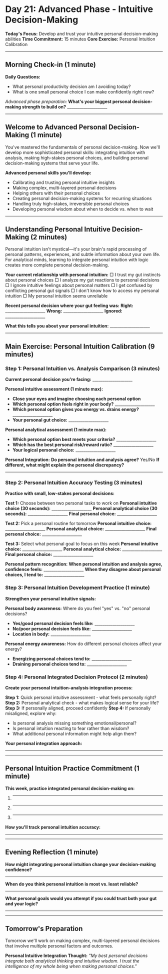 # Day 21: Advanced Phase - Intuitive Decision-Making

**Today's Focus:** Develop and trust your intuitive personal decision-making abilities
**Time Commitment:** 15 minutes
**Core Exercise:** Personal Intuition Calibration

---

## Morning Check-in (1 minute)

**Daily Questions:**
- What personal productivity decision am I avoiding today?
- What is one small personal choice I can make confidently right now?

*Advanced phase preparation:*
**What's your biggest personal decision-making strength to build on?** ____________________

---

## Welcome to Advanced Personal Decision-Making (1 minute)

You've mastered the fundamentals of personal decision-making. Now we'll develop more sophisticated personal skills: integrating intuition with analysis, making high-stakes personal choices, and building personal decision-making systems that serve your life.

**Advanced personal skills you'll develop:**
- Calibrating and trusting personal intuitive insights
- Making complex, multi-layered personal decisions
- Helping others with their personal choices
- Creating personal decision-making systems for recurring situations
- Handling truly high-stakes, irreversible personal choices
- Developing personal wisdom about when to decide vs. when to wait

---

## Understanding Personal Intuitive Decision-Making (2 minutes)

Personal intuition isn't mystical—it's your brain's rapid processing of personal patterns, experiences, and subtle information about your own life. For analytical minds, learning to integrate personal intuition with logic creates more complete personal decision-making.

**Your current relationship with personal intuition:**
□ I trust my gut instincts about personal choices
□ I analyze my gut reactions to personal decisions
□ I ignore intuitive feelings about personal matters
□ I get confused by conflicting personal gut signals
□ I don't know how to access my personal intuition
□ My personal intuition seems unreliable

**Recent personal decision where your gut feeling was:**
**Right:** ____________________
**Wrong:** ____________________
**Ignored:** ____________________

**What this tells you about your personal intuition:** ____________________

---

## Main Exercise: Personal Intuition Calibration (9 minutes)

### Step 1: Personal Intuition vs. Analysis Comparison (3 minutes)

**Current personal decision you're facing:** ____________________

**Personal intuitive assessment (1 minute max):**
- **Close your eyes and imagine choosing each personal option**
- **Which personal option feels right in your body?** ____________________
- **Which personal option gives you energy vs. drains energy?** ____________________
- **Your personal gut choice:** ____________________

**Personal analytical assessment (1 minute max):**
- **Which personal option best meets your criteria?** ____________________
- **Which has the best personal risk/reward ratio?** ____________________
- **Your logical personal choice:** ____________________

**Personal Integration:**
**Do personal intuition and analysis agree?** Yes/No
**If different, what might explain the personal discrepancy?**
____________________

### Step 2: Personal Intuition Accuracy Testing (3 minutes)

**Practice with small, low-stakes personal decisions:**

**Test 1:** Choose between two personal tasks to work on
**Personal intuitive choice (30 seconds):** ____________________
**Personal analytical choice (30 seconds):** ____________________
**Final personal choice:** ____________________

**Test 2:** Pick a personal routine for tomorrow
**Personal intuitive choice:** ____________________
**Personal analytical choice:** ____________________
**Final personal choice:** ____________________

**Test 3:** Select what personal goal to focus on this week
**Personal intuitive choice:** ____________________
**Personal analytical choice:** ____________________
**Final personal choice:** ____________________

**Personal pattern recognition:**
**When personal intuition and analysis agree, confidence feels:** ____________________
**When they disagree about personal choices, I tend to:** ____________________

### Step 3: Personal Intuition Development Practice (1 minute)

**Strengthen your personal intuitive signals:**

**Personal body awareness:** Where do you feel "yes" vs. "no" personal decisions?
- **Yes/good personal decision feels like:** ____________________
- **No/poor personal decision feels like:** ____________________
- **Location in body:** ____________________

**Personal energy awareness:** How do different personal choices affect your energy?
- **Energizing personal choices tend to:** ____________________
- **Draining personal choices tend to:** ____________________

### Step 4: Personal Integrated Decision Protocol (2 minutes)

**Create your personal intuition-analysis integration process:**

**Step 1:** Quick personal intuitive assessment - what feels personally right?
**Step 2:** Personal analytical check - what makes logical sense for your life?
**Step 3:** If personally aligned, proceed confidently
**Step 4:** If personally misaligned, explore why:
- Is personal analysis missing something emotional/personal?
- Is personal intuition reacting to fear rather than wisdom?
- What additional personal information might help align them?

**Your personal integration approach:**
____________________

---

## Personal Intuition Practice Commitment (1 minute)

**This week, practice integrated personal decision-making on:**
1. ____________________
2. ____________________
3. ____________________

**How you'll track personal intuition accuracy:**
____________________

---

## Evening Reflection (1 minute)

**How might integrating personal intuition change your decision-making confidence?**
____________________

**When do you think personal intuition is most vs. least reliable?**
____________________

**What personal goals would you attempt if you could trust both your gut and your logic?**
____________________

---

## Tomorrow's Preparation
Tomorrow we'll work on making complex, multi-layered personal decisions that involve multiple personal factors and outcomes.

**Personal Intuitive Integration Thought:**
*"My best personal decisions integrate both analytical thinking and intuitive wisdom. I trust the intelligence of my whole being when making personal choices."*